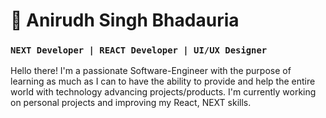 # 🌃 Anirudh Singh Bhadauria

<!-- <h3 style="background-color: #6DA9E4; border-radius:5px; color:black; padding: 0.25rem; text-align: center; font-weight: 800; font-family: monospace;"> NEXT Developer | REACT Developer | UI/UX Designer </h3> -->

### **`NEXT Developer | REACT Developer | UI/UX Designer`**

Hello there! I'm a passionate Software-Engineer with the purpose of learning as much as I can to have the ability to provide and help the entire world with technology advancing projects/products. I'm currently working on personal projects and improving my React, NEXT skills.
